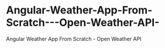 # Angular-Weather-App-From-Scratch---Open-Weather-API-
Angular Weather App From Scratch - Open Weather API 
